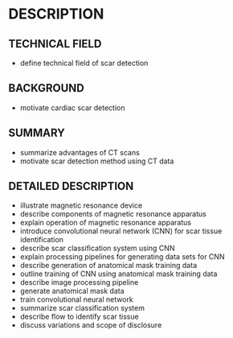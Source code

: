 # DESCRIPTION

## TECHNICAL FIELD

- define technical field of scar detection

## BACKGROUND

- motivate cardiac scar detection

## SUMMARY

- summarize advantages of CT scans
- motivate scar detection method using CT data

## DETAILED DESCRIPTION

- illustrate magnetic resonance device
- describe components of magnetic resonance apparatus
- explain operation of magnetic resonance apparatus
- introduce convolutional neural network (CNN) for scar tissue identification
- describe scar classification system using CNN
- explain processing pipelines for generating data sets for CNN
- describe generation of anatomical mask training data
- outline training of CNN using anatomical mask training data
- describe image processing pipeline
- generate anatomical mask data
- train convolutional neural network
- summarize scar classification system
- describe flow to identify scar tissue
- discuss variations and scope of disclosure

